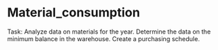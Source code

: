 # Material_consumption
Task: Analyze data on materials for the year. Determine the data on the minimum balance in the warehouse. Create a purchasing schedule.
